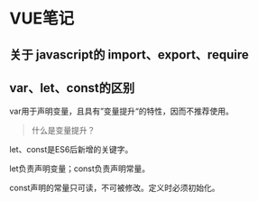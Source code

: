 



# VUE笔记

## 关于 javascript的 import、export、require




## var、let、const的区别

var用于声明变量，且具有”变量提升“的特性，因而不推荐使用。

> 什么是变量提升？

let、const是ES6后新增的关键字。

let负责声明变量；const负责声明常量。  

const声明的常量只可读，不可被修改。定义时必须初始化。